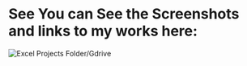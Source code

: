 
# See You can See the Screenshots and links to my works here:

![Excel Projects Folder/Gdrive](https://drive.google.com/drive/folders/1D5rn3bvwniTbhIjVaocStXHNby7Tmg5o?usp=drive_link)

